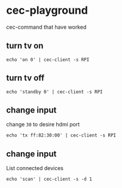 # cec-playground
cec-command that have worked

## turn tv on

```
echo 'on 0' | cec-client -s RPI
```

## turn tv off

```
echo 'standby 0' | cec-client -s RPI
```

## change input
change `30` to desire hdmi port 

```
echo 'tx ff:82:30:00' | cec-client -s RPI
```

## change input
List connected devices

```
echo 'scan' | cec-client -s -d 1
```
